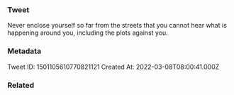 ### Tweet
Never enclose yourself so far from the streets that you cannot hear what is happening around you, including the plots against you.

### Metadata
Tweet ID: 1501105610770821121
Created At: 2022-03-08T08:00:41.000Z

### Related

